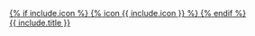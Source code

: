 <div class="bg-sc-gray-5 text-center h-32 flex justify-center items-center">
  <a href="{{ include.url }}">
    <div class="h-9 flex justify-center mb-3">
      {% if include.icon %}
        {% icon {{ include.icon }} %}
      {% endif %}
    </div>
    <span class="text-sc-gray-2 font-bold">{{ include.title }}</span>
  </a>
</div>
